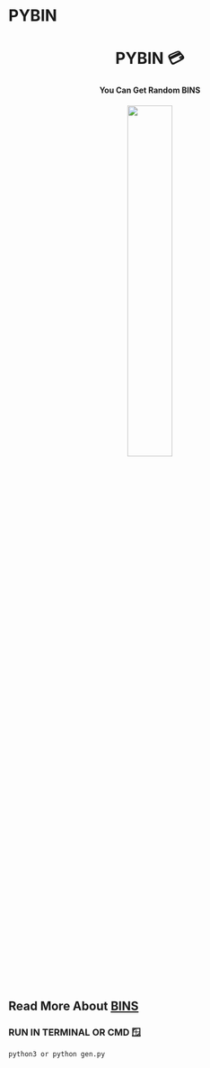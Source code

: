 # PYBIN
 

<h1 align="center"> PYBIN 💳 </h1>

<h4 align="center"> You Can Get Random BINS </h4> 


<p style="text-align:center;" align="center">
   <img align="center" src="https://cdn.jsdelivr.net/gh/sachinsenal0x64/PICX-IMAGE-HOSTING@master/gen.1sulj8uqn3uo.webp" height="40%" width="40%" />
</p>



## Read More About [BINS](https://en.wikipedia.org/wiki/BIN)


### RUN IN TERMINAL OR CMD 🪟

```
python3 or python gen.py

```
